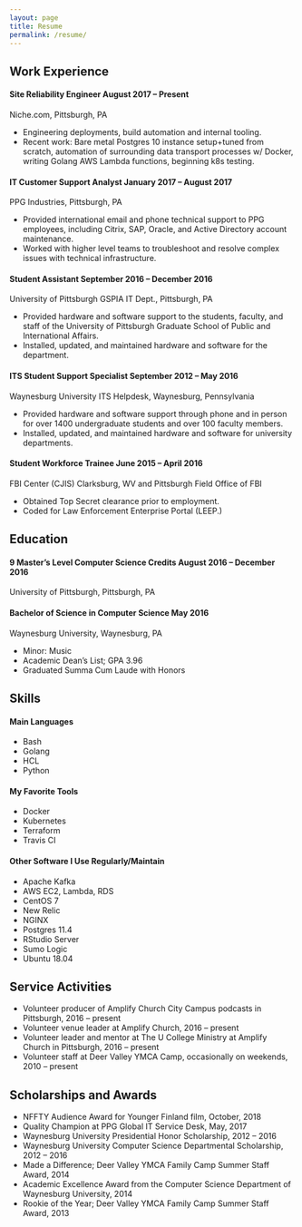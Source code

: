 ```yaml
---
layout: page
title: Resume 
permalink: /resume/
---
```

## Work Experience

#### Site Reliability Engineer               August 2017 – Present
Niche.com, Pittsburgh, PA
- Engineering deployments, build automation and internal tooling.
- Recent work: Bare metal Postgres 10 instance setup+tuned from scratch, automation of surrounding data transport processes w/ Docker, writing Golang AWS Lambda functions, beginning k8s testing.

#### IT Customer Support Analyst        January 2017 – August 2017
PPG Industries, Pittsburgh, PA
- Provided international email and phone technical support to PPG employees, including Citrix, SAP, Oracle, and Active Directory account maintenance.
- Worked with higher level teams to troubleshoot and resolve complex issues with technical infrastructure.

#### Student Assistant                  September 2016 – December 2016
University of Pittsburgh GSPIA IT Dept., Pittsburgh, PA
- Provided hardware and software support to the students, faculty, and staff of the University of Pittsburgh Graduate School of Public and International Affairs.
- Installed, updated, and maintained hardware and software for the department.

#### ITS Student Support Specialist     September 2012 – May 2016
Waynesburg University ITS Helpdesk, Waynesburg, Pennsylvania
- Provided hardware and software support through phone and in person for over 1400 undergraduate students and over 100 faculty members.
- Installed, updated, and maintained hardware and software for university departments.

#### Student Workforce Trainee          June 2015 – April 2016
FBI Center (CJIS) Clarksburg, WV and Pittsburgh Field Office of FBI
- Obtained Top Secret clearance prior to employment.
- Coded for Law Enforcement Enterprise Portal (LEEP.)

## Education
#### 9 Master’s Level Computer Science Credits          August 2016 – December 2016
University of Pittsburgh, Pittsburgh, PA

#### Bachelor of Science in Computer Science            May 2016
Waynesburg University, Waynesburg, PA
- Minor: Music
- Academic Dean’s List; GPA 3.96
- Graduated Summa Cum Laude with Honors

## Skills
#### Main Languages
- Bash
- Golang
- HCL
- Python

#### My Favorite Tools
- Docker
- Kubernetes
- Terraform
- Travis CI

#### Other Software I Use Regularly/Maintain
- Apache Kafka
- AWS EC2, Lambda, RDS
- CentOS 7
- New Relic
- NGINX
- Postgres 11.4
- RStudio Server
- Sumo Logic
- Ubuntu 18.04

## Service Activities
- Volunteer producer of Amplify Church City Campus podcasts in Pittsburgh, 2016 – present
- Volunteer venue leader at Amplify Church, 2016 – present
- Volunteer leader and mentor at The U College Ministry at Amplify Church in Pittsburgh, 2016 – present
- Volunteer staff at Deer Valley YMCA Camp, occasionally on weekends, 2010 – present

## Scholarships and Awards
- NFFTY Audience Award for Younger Finland film, October, 2018
- Quality Champion at PPG Global IT Service Desk, May, 2017
- Waynesburg University Presidential Honor Scholarship, 2012 – 2016
- Waynesburg University Computer Science Departmental Scholarship, 2012 – 2016
- Made a Difference; Deer Valley YMCA Family Camp Summer Staff Award, 2014
- Academic Excellence Award from the Computer Science Department of Waynesburg University, 2014
- Rookie of the Year; Deer Valley YMCA Family Camp Summer Staff Award, 2013

